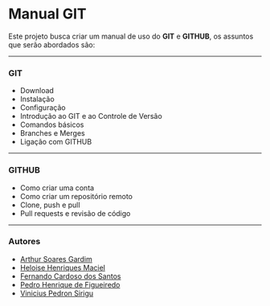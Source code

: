 # Manual GIT

Este projeto busca criar um manual de uso do **GIT** e **GITHUB**, os assuntos que serão abordados são:

---

### GIT
- Download
- Instalação
- Configuração
- Introdução ao GIT e ao Controle de Versão
- Comandos básicos
- Branches e Merges
- Ligação com GITHUB

---

### GITHUB
- Como criar uma conta
- Como criar um repositório remoto
- Clone, push e pull
- Pull requests e revisão de código

---

### Autores

- [Arthur Soares Gardim](https://github.com/ArthurSGO)
- [Heloise Henriques Maciel](https://github.com/helo-maci)
- [Fernando Cardoso dos Santos](https://github.com/Fzinxx)
- [Pedro Henrique de Figueiredo](https://github.com/pedrofigueiredo1)
- [Vinicius Pedron Sirigu](https://github.com/pedron171)